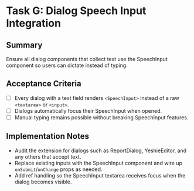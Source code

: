 <!-- Codex task derived from Task G in TASKS.md -->
# Task G: Dialog Speech Input Integration

## Summary
Ensure all dialog components that collect text use the SpeechInput component so users can dictate instead of typing.

## Acceptance Criteria
- [ ] Every dialog with a text field renders `<SpeechInput>` instead of a raw `<textarea>` or `<input>`.
- [ ] Dialogs automatically focus their SpeechInput when opened.
- [ ] Manual typing remains possible without breaking SpeechInput features.

## Implementation Notes
- Audit the extension for dialogs such as ReportDialog, YeshieEditor, and any others that accept text.
- Replace existing inputs with the SpeechInput component and wire up `onSubmit`/`onChange` props as needed.
- Add ref handling so the SpeechInput textarea receives focus when the dialog becomes visible.
